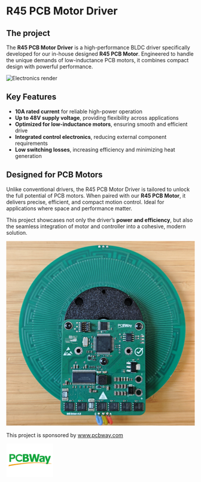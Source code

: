 # R45 PCB Motor Driver
## The project
The **R45 PCB Motor Driver** is a high-performance BLDC driver specifically developed for our in-house designed **R45 PCB Motor**. Engineered to handle the unique demands of low-inductance PCB motors, it combines compact design with powerful performance.

![Electronics render](https://github.com/guimpt/R45_Driver/blob/main/doc/R45_driver.png)

## Key Features
- **10A rated current** for reliable high-power operation  
- **Up to 48V supply voltage**, providing flexibility across applications  
- **Optimized for low-inductance motors**, ensuring smooth and efficient drive  
- **Integrated control electronics**, reducing external component requirements  
- **Low switching losses**, increasing efficiency and minimizing heat generation  

## Designed for PCB Motors
Unlike conventional drivers, the R45 PCB Motor Driver is tailored to unlock the full potential of PCB motors. When paired with our **R45 PCB Motor**, it delivers precise, efficient, and compact motion control. Ideal for applications where space and performance matter.  

This project showcases not only the driver’s **power and efficiency**, but also the seamless integration of motor and controller into a cohesive, modern solution.

![Driver photo](https://github.com/guimpt/R45_Driver/blob/main/doc/r45_assy.jpg)

This project is sponsored by www.pcbway.com

<img src="https://github.com/guimpt/iot_hdmi_mux/blob/main/doc/pcbway.png" alt="PCBWay logo" style="width:25%; height:auto;">
